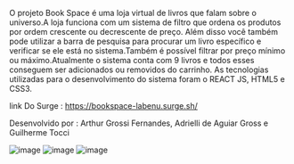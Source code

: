O projeto  Book Space é uma loja virtual de livros que falam sobre o universo.A loja funciona com um sistema de filtro que ordena os produtos por ordem crescente ou decrescente de preço. Além disso você também pode utilizar a barra de pesquisa para procurar um livro específico e verificar se ele está no sistema.Também é possível filtrar por preço mínimo ou máximo.Atualmente o sistema conta com 9 livros e todos esses conseguem ser adicionados ou removidos do carrinho.
As tecnologias utilizadas para o desenvolvimento do sistema foram o REACT JS, HTML5 e CSS3.

link Do Surge : https://bookspace-labenu.surge.sh/

Desenvolvido por :  Arthur Grossi Fernandes, Adrielli de Aguiar Gross e Guilherme Tocci

![image](https://user-images.githubusercontent.com/104742734/174506372-dc563111-cd72-4c95-a14b-2e13e60bbace.png)
![image](https://user-images.githubusercontent.com/104547759/174469383-b985e0ea-625d-42c5-90cd-38c319006f1f.png)
![image](https://user-images.githubusercontent.com/104547759/174469389-e892b9fc-55e8-4e76-9527-ad1d0f39e2ae.png)
